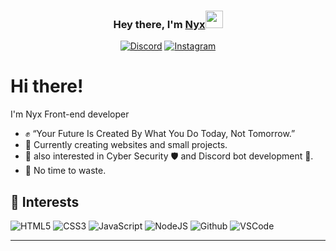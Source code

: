 

<h3 align="center">Hey there, I'm <a href="https://www.youtube.com/channel/UCRnPLtt_KiEjaar8NJ5kwnA">Nyx</a><img src="https://media.giphy.com/media/hvRJCLFzcasrR4ia7z/giphy.gif" width="28"> </h3>

<p align="center">
  <a href="https://discord.gg/DXTJxyRMaH" target="_blank"><img alt="Discord" title="Discord" src="https://img.shields.io/badge/-Discord-7289DA?style=for-the-badge&logo=discord&logoColor=white"/></a>
  <a href="https://www.instagram.com/poa.nyx/" target="_blank"><img alt="Instagram" title="Instagram" src="https://img.shields.io/badge/-Instagram-E1306C?style=for-the-badge&logo=instagram&logoColor=white"/></a>
 
   
  
  
</p>


# Hi there!

I'm Nyx Front-end developer

- ✊ “Your Future Is Created By What You Do Today, Not Tomorrow.”
- :muscle:  Currently creating websites and small projects.
- :gift_heart: also interested in Cyber Security 🛡️ and Discord bot development 🤖.
- :dart:  No time to waste.


## :wrench: Interests

![HTML5](https://img.icons8.com/color/30/html-5.png) ![CSS3](https://img.icons8.com/color/30/css3.png) ![JavaScript](https://img.icons8.com/color/30/javascript.png) ![NodeJS](https://img.icons8.com/color/30/nodejs.png) ![Github](https://img.icons8.com/material-outlined/30/github.png) ![VSCode](https://img.icons8.com/color/30/visual-studio-code-2019.png)








----




